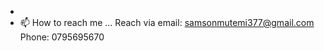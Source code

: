 -
- 📫 How to reach me ...
Reach via email: samsonmutemi377@gmail.com
Phone: 0795695670

<!---
Samson37/Samson37 is a ✨ special ✨ repository because its `README.md` (this file) appears on your GitHub profile.
You can click the Preview link to take a look at your changes.
--->
